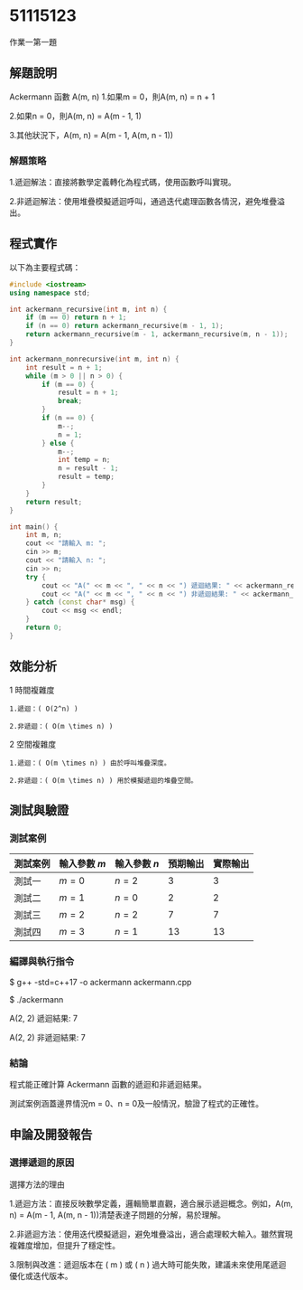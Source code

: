 # 51115123

作業一第一題

## 解題說明
Ackermann 函數 A(m, n)
1.如果m = 0，則A(m, n) = n + 1

2.如果n = 0，則A(m, n) = A(m - 1, 1)

3.其他狀況下，A(m, n) = A(m - 1, A(m, n - 1))
### 解題策略
1.遞迴解法：直接將數學定義轉化為程式碼，使用函數呼叫實現。

2.非遞迴解法：使用堆疊模擬遞迴呼叫，通過迭代處理函數各情況，避免堆疊溢出。
## 程式實作

以下為主要程式碼：

```cpp
#include <iostream>
using namespace std;

int ackermann_recursive(int m, int n) {
    if (m == 0) return n + 1;
    if (n == 0) return ackermann_recursive(m - 1, 1);
    return ackermann_recursive(m - 1, ackermann_recursive(m, n - 1));
}

int ackermann_nonrecursive(int m, int n) {
    int result = n + 1;
    while (m > 0 || n > 0) {
        if (m == 0) {
            result = n + 1;
            break;
        }
        if (n == 0) {
            m--;
            n = 1;
        } else {
            m--;
            int temp = n;
            n = result - 1;
            result = temp;
        }
    }
    return result;
}

int main() {
    int m, n;
    cout << "請輸入 m: ";
    cin >> m;
    cout << "請輸入 n: ";
    cin >> n;
    try {
        cout << "A(" << m << ", " << n << ") 遞迴結果: " << ackermann_recursive(m, n) << endl;
        cout << "A(" << m << ", " << n << ") 非遞迴結果: " << ackermann_nonrecursive(m, n) << endl;
    } catch (const char* msg) {
        cout << msg << endl;
    }
    return 0;
}
```

## 效能分析

1 時間複雜度

    1.遞迴：( O(2^n) ) 

    2.非遞迴：( O(m \times n) )

2 空間複雜度

    1.遞迴：( O(m \times n) ) 由於呼叫堆疊深度。

    2.非遞迴：( O(m \times n) ) 用於模擬遞迴的堆疊空間。

## 測試與驗證

### 測試案例

| 測試案例 | 輸入參數 $m$ |輸入參數 $n$| 預期輸出 | 實際輸出 |
|----------|--------------|----------|----------|----------|
| 測試一   | $m = 0$      | $n = 2$      | 3        | 3        |
| 測試二   | $m = 1$      | $n = 0$      | 2        | 2        |
| 測試三   | $m = 2$      | $n = 2$      | 7        | 7        |
| 測試四   | $m = 3$      | $n = 1$      |13       | 13       |


### 編譯與執行指令
$ g++ -std=c++17 -o ackermann ackermann.cpp

$ ./ackermann

A(2, 2) 遞迴結果: 7

A(2, 2) 非遞迴結果: 7

### 結論
程式能正確計算 Ackermann 函數的遞迴和非遞迴結果。

測試案例涵蓋邊界情況m = 0、n = 0及一般情況，驗證了程式的正確性。

## 申論及開發報告

### 選擇遞迴的原因

選擇方法的理由

1.遞迴方法：直接反映數學定義，邏輯簡單直觀，適合展示遞迴概念。例如，A(m, n) = A(m - 1, A(m, n - 1))清楚表達子問題的分解，易於理解。

2.非遞迴方法：使用迭代模擬遞迴，避免堆疊溢出，適合處理較大輸入。雖然實現複雜度增加，但提升了穩定性。

3.限制與改進：遞迴版本在 ( m ) 或 ( n ) 過大時可能失敗，建議未來使用尾遞迴優化或迭代版本。
